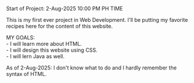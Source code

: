 Start of Project: 2-Aug-2025 10:00 PM PH TIME

This is my first ever project in Web Development. I'll be putting my favorite recipes here for the content of this website.

MY GOALS:  
    - I will learn more about HTML.  
    - I will design this website using CSS.  
    - I will lern Java as well.  

As of 2-Aug-2025: I don't know what to do and I hardly remember the syntax of HTML.